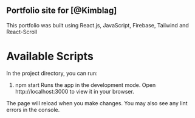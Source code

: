 ## Portfolio site for [@Kimblag]

<p>This portfolio was built using React.js, JavaScript, Firebase, Tailwind and React-Scroll
</p>

# Available Scripts
In the project directory, you can run:

1. npm start
Runs the app in the development mode.
Open http://localhost:3000 to view it in your browser.

The page will reload when you make changes.
You may also see any lint errors in the console.